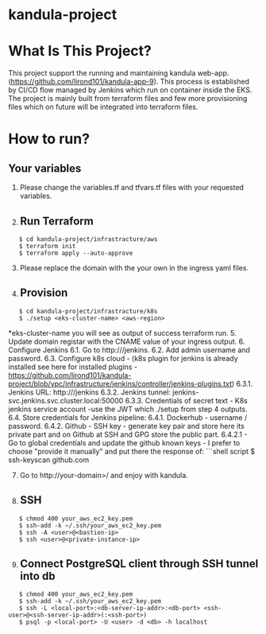 # kandula-project

# What Is This Project?
This project support the running and maintaining kandula web-app. (https://github.com/lirond101/kandula-app-9).
This process is established by CI/CD flow managed by Jenkins which run on container inside the EKS.
The project is mainly built from terraform files and few more provisioning files which on future will be integrated into terraform files.

# How to run?
## Your variables
1. Please change the variables.tf and tfvars.tf files with your requested variables.
2. ## Run Terraform
```shell script
   $ cd kandula-project/infrastracture/aws
   $ terraform init
   $ terraform apply --auto-approve
   ```
3. Please replace the domain with the your own in the ingress yaml files.
4. ## Provision
```shell script
   $ cd kandula-project/infrastracture/k8s
   $ ./setup <eks-cluster-name> <aws-region> 
   ```
   *eks-cluster-name you will see as output of success terraform run.
5. Update domain registar with the CNAME value of your ingress output.
6. Configure Jenkins
    6.1. Go to http://<your-domain>/jenkins.
    6.2. Add admin username and password.
    6.3. Configure k8s cloud - (k8s plugin for jenkins is already installed see here for installed plugins - https://github.com/lirond101/kandula-project/blob/vpc/infrastructure/jenkins/controller/jenkins-plugins.txt)
        6.3.1. Jenkins URL: http://<your-domain>/jenkins
        6.3.2. Jenkins tunnel: jenkins-svc.jenkins.svc.cluster.local:50000
        6.3.3. Credentials of secret text - K8s jenkins service account -use the JWT which ./setup from step 4 outputs.
    6.4. Store credentials for Jenkins pipeline:
        6.4.1. Dockerhub  - username / password.
        6.4.2. Github - SSH key - generate key pair and store here its private part and on Github at SSH and GPG store the public part.
            6.4.2.1 - Go to global credentials and update the github known keys - I prefer to choose "provide it manually" and put there the response of:
            ```shell script
               $ ssh-keyscan github.com
            
7. Go to http://your-domain>/ and enjoy with kandula.
8. ## SSH
```shell script
   $ chmod 400 your_aws_ec2_key.pem
   $ ssh-add -k ~/.ssh/your_aws_ec2_key.pem
   $ ssh -A <user>@<bastion-ip>
   $ ssh <user>@<private-instance-ip>
   ```
9. ## Connect PostgreSQL client through SSH tunnel into db
```shell script
   $ chmod 400 your_aws_ec2_key.pem
   $ ssh-add -k ~/.ssh/your_aws_ec2_key.pem
   $ ssh -L <local-port>:<db-server-ip-addr>:<db-port> <ssh-user>@<ssh-server-ip-addr>(:<ssh-port>)
   $ psql -p <local-port> -U <user> -d <db> -h localhost
   ```
